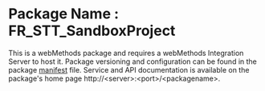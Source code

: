 # Package Name : FR_STT_SandboxProject
This is a webMethods package and requires a webMethods Integration Server to host it. Package versioning and configuration can be found in the package [manifest](./FR_STT_SandboxProject/manifest.v3) file. Service and API documentation is available on the package's home page http://&lt;server&gt;:&lt;port&gt;/&lt;packagename>.